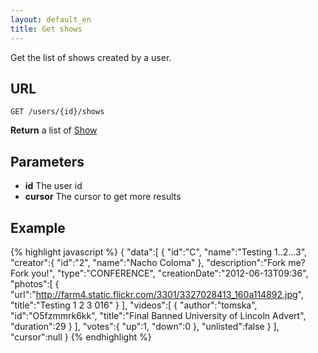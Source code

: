```yaml
---
layout: default_en
title: Get shows
---
```


Get the list of shows created by a user.

## URL

```
GET /users/{id}/shows
```

**Return** a list of [Show](/datatypes#show)

## Parameters

* **id** The user id
* **cursor** The cursor to get more results


## Example

{% highlight javascript %}
{
   "data":[
      {
         "id":"C",
         "name":"Testing 1..2...3",
         "creator":{
            "id":"2",
            "name":"Nacho Coloma"
         },
         "description":"Fork me? Fork you!",
         "type":"CONFERENCE",
         "creationDate":"2012-06-13T09:36",
         "photos":[
            {
               "url":"http://farm4.static.flickr.com/3301/3327028413_160a114892.jpg",
               "title":"Testing 1 2 3 016"
            }
         ],
         "videos":[
            {
               "author":"tomska",
               "id":"O5fzmmrk6kk",
               "title":"Final Banned University of Lincoln Advert",
               "duration":29
            }
         ],
         "votes":{
            "up":1,
            "down":0
         },
         "unlisted":false
      }
   ],
   "cursor":null
}
{% endhighlight %}
